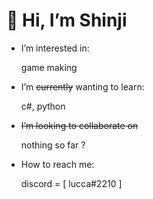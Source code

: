 # 👋 Hi, I’m Shinji


- I’m interested in:

  game making

- I’m ~~currently~~ wanting to learn:

  c#, python
 
- ~~I’m looking to collaborate on~~

  nothing so far ?

- How to reach me:

  discord = [ lucca#2210 ]
